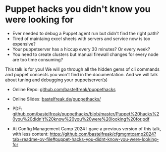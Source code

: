# Puppet hacks you didn't know you were looking for

* Ever needed to debug a Puppet agent run but didn't find the right path?
* Tired of maintaing excel sheets with servers and service now is too expensive?
* Your puppetserver has a hiccup every 30 minutes? Or every week?
* You need to create clusters but manual firewall changes for every node are too time consuming?

This talk is for you! We will go through all the hidden gems of cli commands and
puppet concects you won't find in the documentation. And we will talk about
tuning and debugging your puppetserver(s)

* Online Repo: [github.com/bastelfreak/puppethacks](https://github.com/bastelfreak/puppethacks?tab=readme-ov-file#puppet-hacks-you-didnt-know-you-were-looking-for)
* Online Slides: [bastelfreak.de/puppethacks/](https://bastelfreak.de/puppethacks/index.html)
* PDF: [github.com/bastelfreak/puppethacks/blob/master/Puppet%20hacks%20you%20didn't%20know%20you%20were%20looking%20for.pdf](https://github.com/bastelfreak/puppethacks/blob/master/Puppet%20hacks%20you%20didn't%20know%20you%20were%20looking%20for.pdf)

* At Config Management Camp 2024 I gave a previous version of this talk, with less content: https://github.com/bastelfreak/cfgmgmtcamp2024?tab=readme-ov-file#puppet-hacks-you-didnt-know-you-were-looking-for
